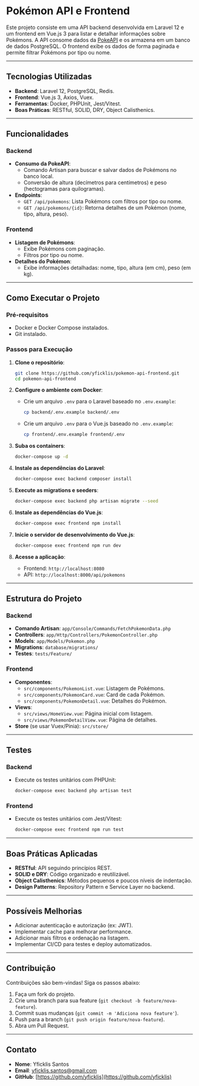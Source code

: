 # Pokémon API e Frontend

Este projeto consiste em uma API backend desenvolvida em Laravel 12 e um frontend em Vue.js 3 para listar e detalhar informações sobre Pokémons. A API consome dados da [PokeAPI](https://pokeapi.co/) e os armazena em um banco de dados PostgreSQL. O frontend exibe os dados de forma paginada e permite filtrar Pokémons por tipo ou nome.

---

## **Tecnologias Utilizadas**
- **Backend**: Laravel 12, PostgreSQL, Redis.
- **Frontend**: Vue.js 3, Axios, Vuex.
- **Ferramentas**: Docker, PHPUnit, Jest/Vitest.
- **Boas Práticas**: RESTful, SOLID, DRY, Object Calisthenics.

---

## **Funcionalidades**

### **Backend**
- **Consumo da PokeAPI**:
    - Comando Artisan para buscar e salvar dados de Pokémons no banco local.
    - Conversão de altura (decímetros para centímetros) e peso (hectogramas para quilogramas).
- **Endpoints**:
    - `GET /api/pokemons`: Lista Pokémons com filtros por tipo ou nome.
    - `GET /api/pokemons/{id}`: Retorna detalhes de um Pokémon (nome, tipo, altura, peso).

### **Frontend**
- **Listagem de Pokémons**:
    - Exibe Pokémons com paginação.
    - Filtros por tipo ou nome.
- **Detalhes do Pokémon**:
    - Exibe informações detalhadas: nome, tipo, altura (em cm), peso (em kg).

---

## **Como Executar o Projeto**

### **Pré-requisitos**
- Docker e Docker Compose instalados.
- Git instalado.

### **Passos para Execução**

1. **Clone o repositório**:
   ```bash
   git clone https://github.com/yficklis/pokemon-api-frontend.git
   cd pokemon-api-frontend
   ```

2. **Configure o ambiente com Docker**:
    - Crie um arquivo `.env` para o Laravel baseado no `.env.example`:
      ```bash
      cp backend/.env.example backend/.env
      ```
    - Crie um arquivo `.env` para o Vue.js baseado no `.env.example`:
      ```bash
      cp frontend/.env.example frontend/.env
      ```

3. **Suba os containers**:
   ```bash
   docker-compose up -d
   ```

4. **Instale as dependências do Laravel**:
   ```bash
   docker-compose exec backend composer install
   ```

5. **Execute as migrations e seeders**:
   ```bash
   docker-compose exec backend php artisan migrate --seed
   ```

6. **Instale as dependências do Vue.js**:
   ```bash
   docker-compose exec frontend npm install
   ```

7. **Inicie o servidor de desenvolvimento do Vue.js**:
   ```bash
   docker-compose exec frontend npm run dev
   ```

8. **Acesse a aplicação**:
    - Frontend: `http://localhost:8080`
    - API: `http://localhost:8000/api/pokemons`

---

## **Estrutura do Projeto**

### **Backend**
- **Comando Artisan**: `app/Console/Commands/FetchPokemonData.php`
- **Controllers**: `app/Http/Controllers/PokemonController.php`
- **Models**: `app/Models/Pokemon.php`
- **Migrations**: `database/migrations/`
- **Testes**: `tests/Feature/`

### **Frontend**
- **Componentes**:
    - `src/components/PokemonList.vue`: Listagem de Pokémons.
    - `src/components/PokemonCard.vue`: Card de cada Pokémon.
    - `src/components/PokemonDetail.vue`: Detalhes do Pokémon.
- **Views**:
    - `src/views/HomeView.vue`: Página inicial com listagem.
    - `src/views/PokemonDetailView.vue`: Página de detalhes.
- **Store** (se usar Vuex/Pinia): `src/store/`

---

## **Testes**

### **Backend**
- Execute os testes unitários com PHPUnit:
  ```bash
  docker-compose exec backend php artisan test
  ```

### **Frontend**
- Execute os testes unitários com Jest/Vitest:
  ```bash
  docker-compose exec frontend npm run test
  ```

---

## **Boas Práticas Aplicadas**
- **RESTful**: API seguindo princípios REST.
- **SOLID e DRY**: Código organizado e reutilizável.
- **Object Calisthenics**: Métodos pequenos e poucos níveis de indentação.
- **Design Patterns**: Repository Pattern e Service Layer no backend.

---

## **Possíveis Melhorias**
- Adicionar autenticação e autorização (ex: JWT).
- Implementar cache para melhorar performance.
- Adicionar mais filtros e ordenação na listagem.
- Implementar CI/CD para testes e deploy automatizados.

---

## **Contribuição**
Contribuições são bem-vindas! Siga os passos abaixo:
1. Faça um fork do projeto.
2. Crie uma branch para sua feature (`git checkout -b feature/nova-feature`).
3. Commit suas mudanças (`git commit -m 'Adiciona nova feature'`).
4. Push para a branch (`git push origin feature/nova-feature`).
5. Abra um Pull Request.
---

## **Contato**
- **Nome**: Yficklis Santos
- **Email**: yficklis.santos@gmail.com
- **GitHub**: [https://github.com/yficklis](https://github.com/yficklis)

